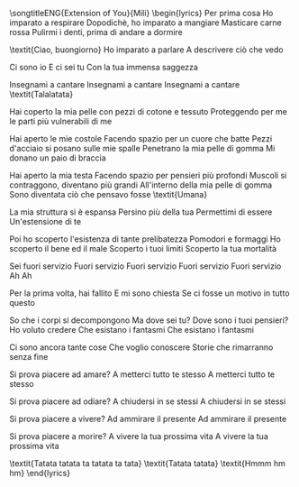 \songtitleENG{Extension of You}{Mili}
\begin{lyrics}
Per prima cosa
Ho imparato a respirare
Dopodichè, ho imparato a mangiare
Masticare carne rossa
Pulirmi i denti, prima di andare a dormire

\textit{Ciao, buongiorno}
Ho imparato a parlare
A descrivere ciò che vedo

Ci sono io
E ci sei tu
Con la tua immensa saggezza

Insegnami a cantare
Insegnami a cantare
Insegnami a cantare
\textit{Talalatata}

Hai coperto la mia pelle con pezzi di cotone e tessuto
Proteggendo per me le parti più vulnerabili di me

Hai aperto le mie costole
Facendo spazio per un cuore che batte
Pezzi d'acciaio si posano sulle mie spalle
Penetrano la mia pelle di gomma
Mi donano un paio di braccia

Hai aperto la mia testa
Facendo spazio per pensieri più profondi
Muscoli si contraggono, diventano più grandi
All'interno della mia pelle di gomma
Sono diventata ciò che pensavo fosse \textit{Umana}

La mia struttura si è espansa
Persino più della tua
Permettimi di essere
Un'estensione di te

Poi ho scoperto l'esistenza di tante prelibatezza
Pomodori e formaggi
Ho scoperto il bene ed il male
Scoperto i tuoi limiti
Scoperto la tua mortalità

Sei fuori servizio
Fuori servizio
Fuori servizio
Fuori servizio
Fuori servizio
Ah
Ah

Per la prima volta, hai fallito
E mi sono chiesta
Se ci fosse un motivo in tutto questo

So che i corpi si decompongono
Ma dove sei tu?
Dove sono i tuoi pensieri?
Ho voluto credere
Che esistano i fantasmi
Che esistano i fantasmi

Ci sono ancora tante cose
Che voglio conoscere
Storie che rimarranno senza fine

Si prova piacere ad amare?
A metterci tutto te stesso
A metterci tutto te stesso

Si prova piacere ad odiare?
A chiudersi in se stessi
A chiudersi in se stessi

Si prova piacere a vivere?
Ad ammirare il presente
Ad ammirare il presente

Si prova piacere a morire?
A vivere la tua prossima vita
A vivere la tua prossima vita

\textit{Tatata tatata ta tatata ta tata}
\textit{Tatata tatata}
\textit{Hmmm hm hm}
\end{lyrics}
